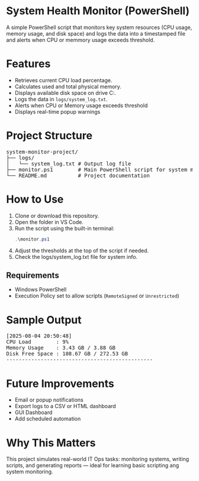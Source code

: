 # System Health Monitor (PowerShell)
A simple PowerShell script that monitors key system resources (CPU usage, memory usage, and disk space) and logs the data into a timestamped file and alerts when CPU or memmory usage exceeds threshold.

# Features
- Retrieves current CPU load percentage.
- Calculates used and total physical memory.
- Displays available disk space on drive C:.
- Logs the data in `logs/system_log.txt`.
- Alerts when CPU or Memory usage exceeds threshold
- Displays real-time popup warnings

# Project Structure
<pre>system-monitor-project/
├── logs/
│   └── system_log.txt # Output log file
├── monitor.ps1        # Main PowerShell script for system monitoring
└── README.md          # Project documentation
</pre>

# How to Use
1. Clone or download this repository.
2. Open the folder in VS Code.
3. Run the script using the built-in terminal:
   ``` powershell
   .\monitor.ps1
4. Adjust the thresholds at the top of the script if needed.
5. Check the logs/system_log.txt file for system info.

## Requirements
- Windows PowerShell
- Execution Policy set to allow scripts (`RemoteSigned` or `Unrestricted`)

# Sample Output
<pre>[2025-08-04 20:50:48]
CPU Load        : 9%
Memory Usage    : 3.43 GB / 3.88 GB
Disk Free Space : 108.67 GB / 272.53 GB
-----------------------------------------------
</pre>

# Future Improvements
- Email or popup notifications
- Export logs to a CSV or HTML dashboard
- GUI Dashboard
- Add scheduled automation

# Why This Matters
This project simulates real-world IT Ops tasks: monitoring systems, writing scripts, and generating reports — ideal for learning basic scripting ang system monitoring.